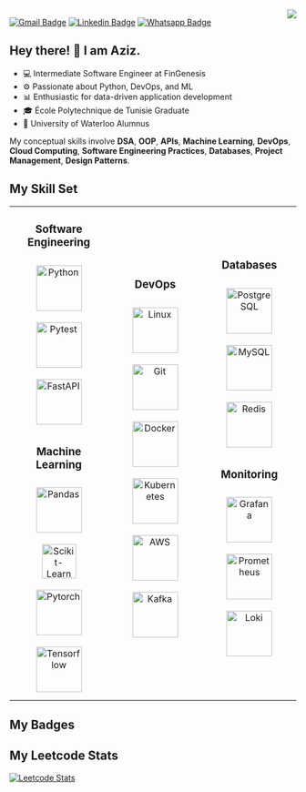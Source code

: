 <img align="right" src="https://visitor-badge.laobi.icu/badge?page_id=medaziztousli.medaziztousli">

[![Gmail Badge](https://img.shields.io/badge/-Gmail-c14438?style=flat-square&logo=Gmail&logoColor=white&link=mailto:mohamedaziztousli@gmail.com)](mailto:mohamedaziztousli@gmail.com)
[![Linkedin Badge](https://img.shields.io/badge/-LinkedIn-0e76a8?style=flat-square&logo=Linkedin&logoColor=white)](https://www.linkedin.com/in/medaziztousli/)
[![Whatsapp Badge](https://img.shields.io/badge/-Whatsapp-4CA143?style=flat-square&labelColor=4CA143&logo=whatsapp&logoColor=white&link=https://api.whatsapp.com/send?phone=0021620025757&text=Hello!👋)](https://api.whatsapp.com/send?phone=0021620025757&text=Hello!👋)

## Hey there! 👋 I am Aziz.

- 💻 Intermediate Software Engineer at FinGenesis
- ⚙️ Passionate about Python, DevOps, and ML
- 📊 Enthusiastic for data-driven application development
- 🎓 École Polytechnique de Tunisie Graduate
- 📄 University of Waterloo Alumnus

My conceptual skills involve **DSA**, **OOP**, **APIs**, **Machine Learning**, **DevOps**, **Cloud Computing**, **Software Engineering Practices**, **Databases**, **Project Management**, **Design Patterns**​. 

## My Skill Set
<table width="100%" border-collapse="collapse"> <tr>
  
<td width="320">

<div align="center">

  ### Software Engineering

  <div>
  <a href="https://www.python.org/" target="_blank"><img style="margin: 10px" src="https://medaziztousli.weebly.com/uploads/1/4/7/9/147913808/published/python.png?1701832419" alt="Python" height="80"/></a>
  <a href="https://docs.pytest.org/en/7.4.x/" target="_blank"><img style="margin: 10px" src="https://medaziztousli.weebly.com/uploads/1/4/7/9/147913808/editor/image-2023-12-06-034433670-removebg-preview.png?1701830690" alt="Pytest" height="80" /></a>
  </div>
  <a href="https://fastapi.tiangolo.com" target="_blank"><img style="margin: 10px" src="https://medaziztousli.weebly.com/uploads/1/4/7/9/147913808/published/image-2023-12-06-033744420-removebg-preview.png?1701832421" alt="FastAPI" height="80" /></a>  

  ### Machine Learning
  <div>
  <a href="https://pandas.pydata.org" target="_blank"><img style="margin: 10px" src="https://medaziztousli.weebly.com/uploads/1/4/7/9/147913808/published/pandas.png?1701831947" alt="Pandas" height="80" /></a>
  <a href="https://scikit-learn.org/stable/" target="_blank"><img style="margin: 10px" src="https://medaziztousli.weebly.com/uploads/1/4/7/9/147913808/2560px-scikit-learn-logo-small-svg_orig.png" alt="Scikit-Learn" height="60" /></a>
  </div>
  <div>
  <a href="https://pytorch.org" target="_blank"><img style="margin: 10px" src="https://medaziztousli.weebly.com/uploads/1/4/7/9/147913808/published/640px-pytorch-logo-icon-svg.png?1701831631" alt="Pytorch" height="80" /></a>
  <a href="https://www.tensorflow.org" target="_blank"><img style="margin: 10px" src="https://medaziztousli.weebly.com/uploads/1/4/7/9/147913808/published/tensorflow-logo-svg.png?1701831123" alt="Tensorflow" height="80" /></a>
  </div>
</div>
</td>

<td width="320">

<div align="center" valign="top">
  
  ### DevOps
  <div>
  <a href="https://www.linux.org" target="_blank"><img style="margin: 10px" src="https://medaziztousli.weebly.com/uploads/1/4/7/9/147913808/published/icons8-flat-linux-svg.png?1701831926" alt="Linux" height="80" /></a>
  <a href="https://git-scm.com" target="_blank"><img style="margin: 10px" src="https://medaziztousli.weebly.com/uploads/1/4/7/9/147913808/published/git.png?1701831726" alt="Git" height="80" /></a>
  </div>
  <div>
  <a href="https://www.docker.com" target="_blank"><img style="margin: 10px" src="https://medaziztousli.weebly.com/uploads/1/4/7/9/147913808/editor/docker.png?1701829559" alt="Docker" height="80" /></a>  
  <a href="https://kubernetes.io" target="_blank"><img style="margin: 10px" src="https://medaziztousli.weebly.com/uploads/1/4/7/9/147913808/editor/kubernetes.png?1701829507" alt="Kubernetes" height="80" /></a>
  </div>
  <div>
  <a href="https://aws.amazon.com" target="_blank"><img style="margin: 10px" src="https://medaziztousli.weebly.com/uploads/1/4/7/9/147913808/editor/aws.png?1701829747" alt="AWS" height="80" /></a>
  </div>
  <div>
  <a href="https://kafka.apache.org" target="_blank"><img style="margin: 10px" src="https://medaziztousli.weebly.com/uploads/1/4/7/9/147913808/editor/kafka-wide.png?1701829867" alt="Kafka" height="80" /></a>
  </div>
</div>
</td>

<td width="320">
  
<div align="center">
  
  ### Databases
  <div>
  <a href="https://www.postgresql.org" target="_blank"><img style="margin: 10px" src="https://medaziztousli.weebly.com/uploads/1/4/7/9/147913808/editor/postgres.png?1701829738" alt="PostgreSQL" height="80" /></a>
  <a href="https://www.mysql.com" target="_blank"><img style="margin: 10px" src="https://medaziztousli.weebly.com/uploads/1/4/7/9/147913808/published/5968313.png?1701831602" alt="MySQL" height="80" /></a>
  </div>
  <a href="https://redis.io" target="_blank"><img style="margin: 10px" src="https://medaziztousli.weebly.com/uploads/1/4/7/9/147913808/editor/redis.png?1701829597" alt="Redis" height="80" /></a>

  ### Monitoring
  <div>
  <a href="https://grafana.com" target="_blank"><img style="margin: 10px" src="https://medaziztousli.weebly.com/uploads/1/4/7/9/147913808/published/grafana.png?1701831701" alt="Grafana" height="80" /></a>
  <a href="https://prometheus.io" target="_blank"><img style="margin: 10px" src="https://medaziztousli.weebly.com/uploads/1/4/7/9/147913808/editor/prometheus.png?1701829835" alt="Prometheus" height="80" /></a>
  </div>
  <a href="https://grafana.com/oss/loki/" target="_blank"><img style="margin: 10px" src="https://medaziztousli.weebly.com/uploads/1/4/7/9/147913808/editor/loki.png?1701829825" alt="Loki" height="80" /></a>
</div>
</td>
</tr></table>

## My Badges



## My Leetcode Stats
[![Leetcode Stats](https://leetcard.jacoblin.cool/MedAzizTousli?theme=dark&font=Roboto%20Flex&ext=heatmap)](https://leetcode.com/medaziztousli)

 
